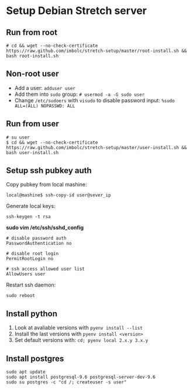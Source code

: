 Setup Debian Stretch server
==========================

Run from root
-------------
    # cd && wget --no-check-certificate https://raw.github.com/imbolc/stretch-setup/master/root-install.sh && bash root-install.sh

Non-root user
-------------
- Add a user: `adduser user`
- Add them into `sudo` group: `# usermod -a -G sudo user`
- Change `/etc/sudoers` with `visudo` to disable password input: `%sudo   ALL=(ALL) NOPASSWD: ALL`


Run from user
-------------
    # su user
    $ cd && wget --no-check-certificate https://raw.github.com/imbolc/stretch-setup/master/user-install.sh && bash user-install.sh


Setup ssh pubkey auth
---------------------
Copy pubkey from local mashine:

    local@mashine$ ssh-copy-id user@sever_ip

Generate local keys:

    ssh-keygen -t rsa


**sudo vim /etc/ssh/sshd_config**

    # disable password auth
    PasswordAuthentication no

    # disable root login
    PermitRootLogin no

    # ssh access allowed user list
    AllowUsers user

Restart ssh daemon: 

    sudo reboot


Install python
--------------
1. Look at avaliable versions with `pyenv install --list`
2. Install the last versions with `pyenv install <version>`
3. Set default versions with: `cd; pyenv local 2.x.y 3.x.y`


Install postgres
----------------
    sudo apt update
    sudo apt install postgresql-9.6 postgresql-server-dev-9.6
    sudo su postgres -c "cd /; createuser -s user"
